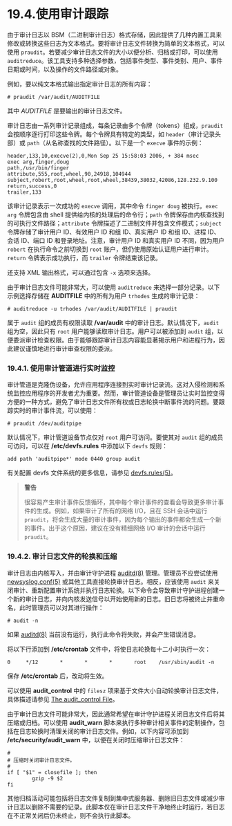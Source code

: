 # 19.4.使用审计跟踪

由于审计日志以 BSM（二进制审计日志）格式存储，因此提供了几种内置工具来修改或转换这些日志为文本格式。要将审计日志文件转换为简单的文本格式，可以使用 `praudit`。若要减少审计日志文件的大小以便分析、归档或打印，可以使用 `auditreduce`。该工具支持多种选择参数，包括事件类型、事件类别、用户、事件日期或时间，以及操作的文件路径或对象。

例如，要以纯文本格式输出指定审计日志的所有内容：

```
# praudit /var/audit/AUDITFILE
```

其中 *AUDITFILE* 是要输出的审计日志文件。

审计日志由一系列审计记录组成，每条记录由多个令牌（tokens）组成，`praudit` 会按顺序逐行打印这些令牌。每个令牌具有特定的类型，如 `header`（审计记录头部）或 `path`（从名称查找的文件路径）。以下是一个 `execve` 事件的示例：

```
header,133,10,execve(2),0,Mon Sep 25 15:58:03 2006, + 384 msec
exec arg,finger,doug
path,/usr/bin/finger
attribute,555,root,wheel,90,24918,104944
subject,robert,root,wheel,root,wheel,38439,38032,42086,128.232.9.100
return,success,0
trailer,133
```

该审计记录表示一次成功的 `execve` 调用，其中命令 `finger doug` 被执行。`exec arg` 令牌包含由 shell 提供给内核的处理后的命令行；`path` 令牌保存由内核查找到的可执行文件路径；`attribute` 令牌描述了二进制文件并包含文件模式；`subject` 令牌存储了审计用户 ID、有效用户 ID 和组 ID、真实用户 ID 和组 ID、进程 ID、会话 ID、端口 ID 和登录地址。注意，审计用户 ID 和真实用户 ID 不同，因为用户 `robert` 在执行命令之前切换到 `root` 账户，但仍使用原始认证用户进行审计。`return` 令牌表示成功执行，而 `trailer` 令牌结束该记录。

还支持 XML 输出格式，可以通过包含 `-x` 选项来选择。

由于审计日志文件可能非常大，可以使用 `auditreduce` 来选择一部分记录。以下示例选择存储在 **AUDITFILE** 中的所有为用户 `trhodes` 生成的审计记录：

```
# auditreduce -u trhodes /var/audit/AUDITFILE | praudit
```

属于 `audit` 组的成员有权限读取 **/var/audit** 中的审计日志。默认情况下，`audit` 组为空，因此只有 `root` 用户能够读取审计日志。用户可以被添加到 `audit` 组，以便委派审计检查权限。由于能够跟踪审计日志内容能显著揭示用户和进程行为，因此建议谨慎地进行审计审查权限的委派。

### 19.4.1. 使用审计管道进行实时监控

审计管道是克隆伪设备，允许应用程序连接到实时审计记录流。这对入侵检测和系统监控应用程序的开发者尤为重要。然而，审计管道设备是管理员让实时监控变得方便的一种方式，避免了审计日志文件所有权或日志轮换中断事件流的问题。要跟踪实时的审计事件流，可以使用：

```
# praudit /dev/auditpipe
```

默认情况下，审计管道设备节点仅对 `root` 用户可访问。要使其对 `audit` 组的成员可访问，可以在 **/etc/devfs.rules** 中添加以下 `devfs` 规则：

```
add path 'auditpipe*' mode 0440 group audit
```

有关配置 devfs 文件系统的更多信息，请参见 [devfs.rules(5)](https://man.freebsd.org/cgi/man.cgi?query=devfs.rules&sektion=5&format=html)。

>**警告**
>
> 很容易产生审计事件反馈循环，其中每个审计事件的查看会导致更多审计事件的生成。例如，如果审计了所有的网络 I/O，且在 SSH 会话中运行 `praudit`，将会生成大量的审计事件，因为每个输出的事件都会生成一个新的事件。出于这个原因，建议在没有精细网络 I/O 审计的会话中运行 `praudit`。

### 19.4.2. 审计日志文件的轮换和压缩

审计日志由内核写入，并由审计守护进程 [auditd(8)](https://man.freebsd.org/cgi/man.cgi?query=auditd&sektion=8&format=html) 管理。管理员不应尝试使用 [newsyslog.conf(5)](https://man.freebsd.org/cgi/man.cgi?query=newsyslog.conf&sektion=5&format=html) 或其他工具直接轮换审计日志。相反，应该使用 `audit` 来关闭审计、重新配置审计系统并执行日志轮换。以下命令会导致审计守护进程创建一个新的审计日志，并向内核发送信号以开始使用新的日志。旧日志将被终止并重命名，此时管理员可以对其进行操作：

```
# audit -n
```

如果 [auditd(8)](https://man.freebsd.org/cgi/man.cgi?query=auditd&sektion=8&format=html) 当前没有运行，执行此命令将失败，并会产生错误消息。

将以下行添加到 **/etc/crontab** 文件中，将使日志轮换每十二小时执行一次：

```
0     */12       *       *       *       root    /usr/sbin/audit -n
```

保存 **/etc/crontab** 后，改动将生效。

可以使用 **audit_control** 中的 `filesz` 项来基于文件大小自动轮换审计日志文件，具体描述请参见 [The audit_control File](https://docs.freebsd.org/en/books/handbook/audit/#audit-auditcontrol)。

由于审计日志文件可能非常大，因此通常希望在审计守护进程关闭日志文件后将其压缩或归档。可以使用 **audit_warn** 脚本来执行多种审计相关事件的定制操作，包括在日志轮换时清理关闭的审计日志文件。例如，以下内容可添加到 **/etc/security/audit_warn** 中，以便在关闭时压缩审计日志文件：

```
#
# 压缩时关闭审计日志文件。
#
if [ "$1" = closefile ]; then
        gzip -9 $2
fi
```

其他归档活动可能包括将日志文件复制到集中式服务器、删除旧日志文件或减少审计日志以删除不需要的记录。此脚本仅在审计日志文件干净地终止时运行，若日志在不正常关闭后仍未终止，则不会执行此脚本。
